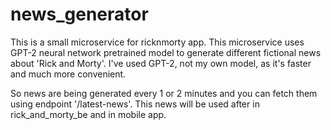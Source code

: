 # news_generator

This is a small microservice for ricknmorty app. This microservice uses GPT-2 neural network pretrained model to generate different fictional news about 'Rick and Morty'. 
I've used GPT-2, not my own model, as it's faster and much more convenient.


So news are being generated every 1 or 2 minutes and you can fetch them using endpoint '/latest-news'. 
This news will be used after in rick_and_morty_be and in mobile app.
